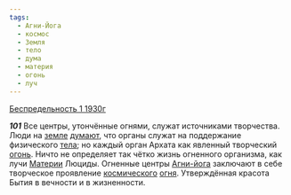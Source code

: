 ```yaml
---
tags:
  - Агни-Йога
  - космос
  - Земля
  - тело
  - дума
  - материя
  - огонь
  - луч
---
```


[Беспредельность 1 1930г](/agni/1930)

___101___
Все центры, утончённые огнями, служат источниками творчества. Люди на [земле](/tag/#Земля) [думают](/tag/#дума), что органы служат на поддержание физического [тела](/tag/#тело); но каждый орган Архата как явленный творческий [огонь](/tag/#огонь). Ничто не определяет так чётко жизнь огненного организма, как лучи [Материи](/tag/#материя) Люциды. Огненные центры [Агни-йога](/tag/#Агни-Йога) заключают в себе творческое проявление [космического](/tag/#космос) [огня](/tag/#[огонь](/tag/#огонь)). Утверждённая красота Бытия в вечности и в жизненности.